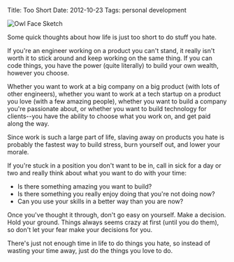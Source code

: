 Title: Too Short
Date: 2012-10-23
Tags: personal development


![Owl Face Sketch][]


Some quick thoughts about how life is just too short to do stuff you hate.

If you're an engineer working on a product you can't stand, it really isn't
worth it to stick around and keep working on the same thing.  If you can code
things, you have the power (quite literally) to build your own wealth, however
you choose.

Whether you want to work at a big company on a big product (with lots of other
engineers), whether you want to work at a tech startup on a product you love
(with a few amazing people), whether you want to build a company you're
passionate about, or whether you want to build technology for clients--you have
the ability to choose what you work on, and get paid along the way.

Since work is such a large part of life, slaving away on products you hate is
probably the fastest way to build stress, burn yourself out, and lower your
morale.

If you're stuck in a position you don't want to be in, call in sick for a day
or two and really think about what you want to do with your time:

-   Is there something amazing you want to build?
-   Is there something you really enjoy doing that you're not doing now?
-   Can you use your skills in a better way than you are now?

Once you've thought it through, don't go easy on yourself.  Make a decision.
Hold your ground.  Things always seems crazy at first (until you do them), so
don't let your fear make your decisions for you.

There's just not enough time in life to do things you hate, so instead of
wasting your time away, just do the things you love to do.


  [Owl Face Sketch]: |filename|/images/2012/owl-face-sketch.png "Owl Face Sketch"
